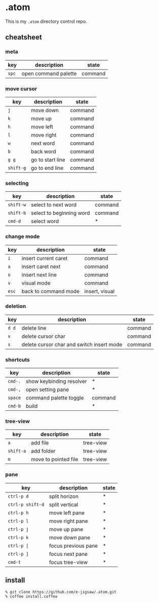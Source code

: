# .atom

This is my `.atom` directory control repo.

## cheatsheet

### meta

key | description | state
--- | ----------- | -----
`spc` | open command palette | command

### move cursor

key | description | state
--- | ----------- | -----
`j` | move down   | command
`k` | move up     | command
`h` | move left   | command
`l` | move right  | command
`w` | next word   | command
`b` | back word   | command
`g g`     | go to start line | command
`shift-g` | go to end line   | command

### selecting

key       | description         | state
--------- | ------------------- | -------
`shift-w` | select to next word | command
`shift-b` | select to beginning word | command
`cmd-d`   | select word | *

### change mode

key | description          | state
--- | -------------------- | ---
`i` | insert current caret | command
`a` | insert caret next    | command
`o` | insert next line     | command
`v` | visual mode | command
`esc` | back to command mode | insert, visual

### deletion

key | description          | state
--- | -------------------- | ---
`d d` | delete line        | command
`x` | delete cursor char   | command
`s` | delete cursor char and switch insert mode | command

### shortcuts

key     | description              | state
------- | ------------------------ | ---
`cmd-.` | show keybinding resolver | *
`cmd-,` | open setting pane        | *
`space` | command palette toggle   | command
`cmd-b` | build                    | *

### tree-view

key | description          | state
--- | -------------------- | ---
`a` | add file             | tree-view
`shift-a` | add folder     | tree-view
`m` | move to pointed file | tree-view

### pane

key              | description         | state
---------------- | ------------------- | ---
`ctrl-p d`       | split horizon       | *
`ctrl-p shift-d` | split vertical      | *
`ctrl-p h`       | move left pane      | *
`ctrl-p l`       | move right pane     | *
`ctrl-p j`       | move up pane        | *
`ctrl-p k`       | move down pane      | *
`ctrl-p [`       | focus previous pane | *
`ctrl-p ]`       | focus next pane     | *
`cmd-t`          | focus tree-view     | *

## install

```
% git clone https://github.com/e-jigsaw/.atom.git
% coffee install.coffee
```
